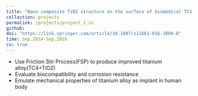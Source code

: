 ```yaml
---
title: "Nano composite TiO2 structure on the surface of biomedical TC4 titanium alloy"
collection: projects
permalink: /projects/project_1_cv
github:
doi: "https://link.springer.com/article/10.1007/s11661-016-3809-8"
time: Sep.2014-Sep.2016
cv: true
---
```


- Use Friction Stir Process(FSP) to produce improved titanium alloy(TC4+TiO2)
- Evaluate biocompatibility and corrosion resistance
- Emulate mechanical properties of titanium alloy as implant in human body